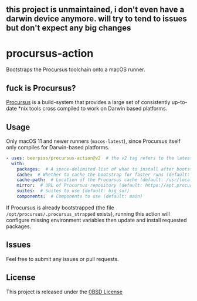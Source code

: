 **this project is unmaintained, i don't even have a darwin device anymore. will try to tend to issues but don't expect any big changes**
----

# procursus-action
Bootstraps the Procursus toolchain onto a macOS runner. 

## fuck is Procursus?
[Procursus](https://github.com/ProcursusTeam/Procursus) is a build-system that provides a large set of consistently up-to-date *nix tools cross compiled to work on Darwin based platforms.

## Usage
Only macOS 11 and newer runners (`macos-latest`), since Procursus itself only compiles for Darwin-based platforms.

```yaml
- uses: beerpiss/procursus-action@v2  # the v2 tag refers to the latest of major version 2 (currently 2.0)
  with:
    packages:  # A space-delimited list of what to install after bootstrapping (etc. 'clang cmake')
    cache:  # Whether to cache the bootstrap for faster runs (default: true)
    cache-path:  # Location of the Procursus cache (default: /usr/local/opt/__procursus_cache)
    mirror:  # URL of Procursus repository (default: https://apt.procurs.us)
    suites:  # Suites to use (default: big_sur) 
    components:  # Components to use (default: main)
```

If Procursus is already bootstrapped (the file `/opt/procursus/.procursus_strapped` exists), running this action will configure missing environment variables then update and install requested packages.

## Issues
Feel free to submit any issues or pull requests.

## License

This project is released under the [0BSD License](LICENSE)
